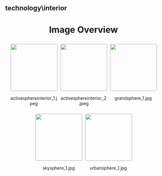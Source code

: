 ## technology\interior

<style>
    .image-gallery {
        display: flex;
        flex-wrap: wrap;
        gap: 10px;
        justify-content: center;
        padding: 10px;
    }
    .image-gallery img {
        width: 150px;
        height: auto;
        border: 1px solid #ddd;
        border-radius: 5px;
    }
    .image-gallery div {
        flex: 1 1 calc(33.333% - 20px); /* Three images per row on large screens */
        max-width: 150px;
        text-align: center;
    }
    @media (max-width: 768px) {
        .image-gallery div {
            flex: 1 1 calc(50% - 20px); /* Two images per row on medium screens */
        }
    }
    @media (max-width: 480px) {
        .image-gallery div {
            flex: 1 1 100%; /* One image per row on small screens */
        }
    }
</style>
<h1 style ="text-align: center;"> Image Overview </h1> <div class="image-gallery">
<div>
<img src="https://media.evkx.net/multimedia/technology/interior/activesphereinterior_1_st.jpeg">
<p>activesphereinterior_1.jpeg</p>
</div>
<div>
<img src="https://media.evkx.net/multimedia/technology/interior/activesphereinterior_2_st.jpeg">
<p>activesphereinterior_2.jpeg</p>
</div>
<div>
<img src="https://media.evkx.net/multimedia/technology/interior/grandsphere_1_st.jpg">
<p>grandsphere_1.jpg</p>
</div>
<div>
<img src="https://media.evkx.net/multimedia/technology/interior/skysphere_1_st.jpg">
<p>skysphere_1.jpg</p>
</div>
<div>
<img src="https://media.evkx.net/multimedia/technology/interior/urbansphere_1_st.jpg">
<p>urbansphere_1.jpg</p>
</div>
</div>
